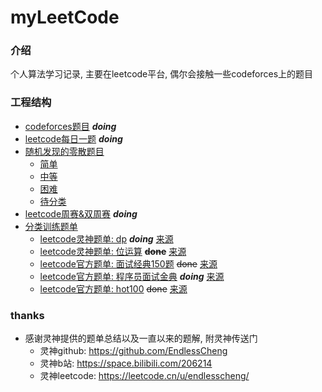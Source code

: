 # myLeetCode

### 介绍
个人算法学习记录, 主要在leetcode平台, 偶尔会接触一些codeforces上的题目
### 工程结构
- [codeforces题目](/src/main/java/com/hyperboat/codeforces) _**doing**_
- [leetcode每日一题](/src/main/java/com/hyperboat/daily) _**doing**_
- [随机发现的零散题目](/src/main/java/com/hyperboat/normal)
  - [简单](/src/main/java/com/hyperboat/normal/simple)
  - [中等](/src/main/java/com/hyperboat/normal/medium)
  - [困难](/src/main/java/com/hyperboat/normal/diffcult)
  - [待分类](/src/main/java/com/hyperboat/normal/tobeclassified)
- [leetcode周赛&双周赛](/src/main/java/com/hyperboat/竞赛) _**doing**_
- [分类训练题单](/src/main/java/com/hyperboat/题单)
  - [leetcode灵神题单: dp](/src/main/java/com/hyperboat/题单/dp) _**doing**_ [来源](https://leetcode.cn/circle/discuss/tXLS3i/)
  - [leetcode灵神题单: 位运算](/src/main/java/com/hyperboat/题单/位运算) **~~done~~** [来源](https://leetcode.cn/circle/discuss/dHn9Vk/)
  - [leetcode官方题单: 面试经典150题](/src/main/java/com/hyperboat/题单/面试经典150题) ~~done~~ [来源](https://leetcode.cn/studyplan/top-interview-150/)
  - [leetcode官方题单: 程序员面试金典](/src/main/java/com/hyperboat/题单/程序员面试金典) _**doing**_ [来源](https://leetcode.cn/studyplan/cracking-the-coding-interview/)
  - [leetcode官方题单: hot100](/src/main/java/com/hyperboat/题单/hot100) ~~done~~ [来源](https://leetcode.cn/studyplan/top-100-liked/?historyId=qnfk33t)
### thanks
- 感谢灵神提供的题单总结以及一直以来的题解, 附灵神传送门
  - 灵神github: https://github.com/EndlessCheng
  - 灵神b站: https://space.bilibili.com/206214
  - 灵神leetcode: https://leetcode.cn/u/endlesscheng/
